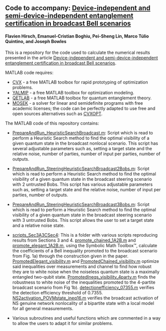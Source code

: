 ## Code to accompany: [Device-independent and semi-device-independent entanglement certification in broadcast Bell scenarios](https://arxiv.org/abs/2111.xxxx)
#### Flavien Hirsch, Emanuel-Cristian Boghiu, Pei-Sheng Lin, Marco Túlio Quintino, and Joseph Bowles

This is a repository for the code used to calculate the numerical results presented in the article [Device-independent and semi-device-independent entanglement certification in broadcast Bell scenarios](https://arxiv.org/abs/2111.xxxx).

 MATLAB code requires:
- [CVX](http://cvxr.com/) - a free MATLAB toolbox for rapid prototyping of optimization problems.
- [YALMIP](https://github.com/yalmip) - a free MATLAB toolbox for optimization modeling.
- [QETLAB](http://www.qetlab.com/) - a free MATLAB toolbox for quantum entanglement theory.
- [MOSEK](https://www.mosek.com/) - a solver for linear and semidefinite programs with free academic licenses; the code can be perfectly adapted to use free and open sources alternatives such as [CVXOPT](https://cvxopt.org/).

The MATLAB code of this repository contains:

- [PrepareAndRun_HeuristicSearchBroadcast.m](https://github.com/josephbowles/broadcast_nl/blob/main/PrepareAndRun_HeuristicSearchBroadcast.m):
Script which is read to perform a Heuristic Search method to find the optimal visibility of a given quantum state in the broadcast nonlocal scenario. This script has several adjustable parameters such as, setting a target state and the relative noise, number of parties, number of input per parties, number of outputs.

- [PrepareAndRun_SteeringHeuristicSearchBroadcast2Bobs.m](https://github.com/josephbowles/broadcast_nl/blob/main/PrepareAndRun_SteeringHeuristicSearchBroadcast2Bobs.m):
Script which is read to perform a Heuristic Search method to find the optimal visibility of a given quantum state in the broadcast steering scenario with 2 untrusted Bobs. This script has various adjustable parameters such as, setting a target state and the relative noise, number of input per parties, number of outputs.

- [PrepareAndRun_SteeringHeuristicSearchBroadcast3Bobs.m](https://github.com/josephbowles/broadcast_nl/blob/main/PrepareAndRun_SteeringHeuristicSearchBroadcast3Bobs.m):
Script which is read to perform a Heuristic Search method to find the optimal visibility of a given quantum state in the broadcast steering scenario with 3 untrusted Bobs. This script allows the user to set a target state and a relative noise state.

- [scripts_Sec3A3CSec4](https://github.com/josephbowles/broadcast_nl/tree/main/scripts_Sec3A3CSec4): 
This is a folder with various scripts reproducing results from Sections 3 and 4. [promote_chained_1A2B.m](https://github.com/josephbowles/broadcast_nl/blob/main/scripts_Sec3A3CSec4/promote_chained_1A2B.m) and [promote_elegant_1A2B.m](https://github.com/josephbowles/broadcast_nl/blob/main/scripts_Sec3A3CSec4/promote_elegant_1A2B.m), using the Symbolic Math Toolbox™, calculate the coefficients of a Bell inequality promoted to the broadcast scenario from Fig. 1a) through the construction given in the paper. [PromotedElegant_visibility.m](https://github.com/josephbowles/broadcast_nl/blob/main/scripts_Sec3A3CSec4/PromotedElegant_visibility.m) and [PromotedChained_visibility.m](https://github.com/josephbowles/broadcast_nl/blob/main/scripts_Sec3A3CSec4/PromotedChained_visibility.m) optimize said inequalities over measurements and channel to find how robust they are to white noise when the noiseless quantum state is a maximally entangled two-qubit state. [PromotedIneqs_visibility_4party.m](https://github.com/josephbowles/broadcast_nl/blob/main/scripts_Sec3A3CSec4/PromotedIneqs_visibility_4party.m) finds the robustness to white noise of the inequalities promoted to the 4-partite broadcast scenario from Fig 1b). [detectionefficiency_07355.m](https://github.com/josephbowles/broadcast_nl/blob/main/scripts_Sec3A3CSec4/detectionefficiency_07355.m) verifies the detection efficiency threshold of 0.7355. [NS2activation_POVMstate_ineq16.m](https://github.com/josephbowles/broadcast_nl/blob/main/scripts_Sec3A3CSec4/NS2activation_POVMstate_ineq16.m) verifies the broadcast activation of NS genuine network nonlocality of a bipartite state with a local model for all general measurements.

- Various subroutines and useful functions which are commented in a way to allow the users to adapt it for similar problems.

